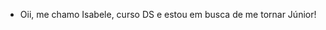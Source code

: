 - Oii, me chamo Isabele, curso DS e estou em busca de me tornar Júnior!

<!---
isalimna/isalimna is a ✨ special ✨ repository because its `README.md` (this file) appears on your GitHub profile.
You can click the Preview link to take a look at your changes.
--->
